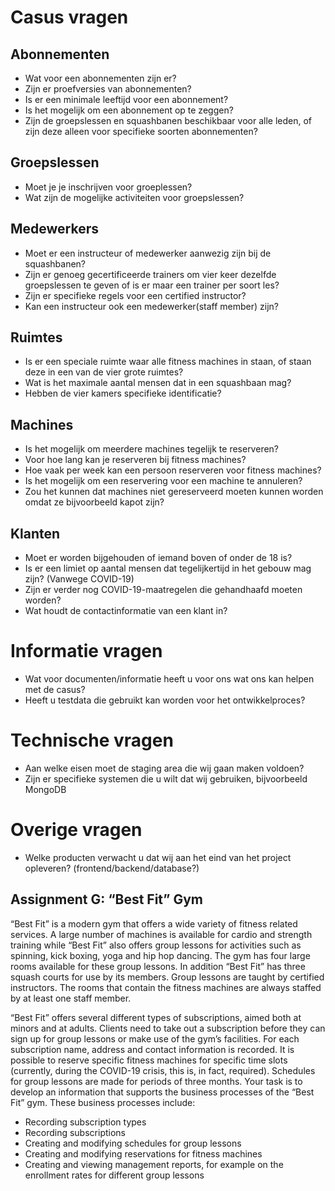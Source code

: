 # Casus vragen
## Abonnementen
- Wat voor een abonnementen zijn er? 
- Zijn er proefversies van abonnementen?
- Is er een minimale leeftijd voor een abonnement?
- Is het mogelijk om een abonnement op te zeggen?
- Zijn de groepslessen en squashbanen beschikbaar voor alle leden, of zijn deze alleen voor specifieke soorten abonnementen?

## Groepslessen
- Moet je je inschrijven voor groeplessen?
- Wat zijn de mogelijke activiteiten voor groepslessen?

## Medewerkers
- Moet er een instructeur of medewerker aanwezig zijn bij de squashbanen?
- Zijn er genoeg gecertificeerde trainers om vier keer dezelfde groepslessen te geven of is er maar een trainer per soort les?
- Zijn er specifieke regels voor een certified instructor?
- Kan een instructeur ook een medewerker(staff member) zijn?

## Ruimtes
- Is er een speciale ruimte waar alle fitness machines in staan, of staan deze in een van de vier grote ruimtes?
- Wat is het maximale aantal mensen dat in een squashbaan mag?
- Hebben de vier kamers specifieke identificatie?

## Machines
- Is het mogelijk om meerdere machines tegelijk te reserveren?
- Voor hoe lang kan je reserveren bij fitness machines?
- Hoe vaak per week kan een persoon reserveren voor fitness machines?
- Is het mogelijk om een reservering voor een machine te annuleren?
- Zou het kunnen dat machines niet gereserveerd moeten kunnen worden omdat ze bijvoorbeeld kapot zijn?

## Klanten
- Moet er worden bijgehouden of iemand boven of onder de 18 is?
- Is er een limiet op aantal mensen dat tegelijkertijd in het gebouw mag zijn? (Vanwege COVID-19)
- Zijn er verder nog COVID-19-maatregelen die gehandhaafd moeten worden?
- Wat houdt de contactinformatie van een klant in?

# Informatie vragen
- Wat voor documenten/informatie heeft u voor ons wat ons kan helpen met de casus?
- Heeft u testdata die gebruikt kan worden voor het ontwikkelproces?

# Technische vragen
- Aan welke eisen moet de staging area die wij gaan maken voldoen?
- Zijn er specifieke systemen die u wilt dat wij gebruiken, bijvoorbeeld MongoDB

# Overige vragen
- Welke producten verwacht u dat wij aan het eind van het project opleveren? (frontend/backend/database?)

## Assignment G: “Best Fit” Gym
“Best Fit” is a modern gym that offers a wide variety of fitness related services. A large
number of machines is available for cardio and strength training while “Best Fit” also offers
group lessons for activities such as spinning, kick boxing, yoga and hip hop dancing. The gym
has four large rooms available for these group lessons. In addition “Best Fit” has three
squash courts for use by its members.
Group lessons are taught by certified instructors. The rooms that contain the fitness
machines are always staffed by at least one staff member.

“Best Fit” offers several different types of subscriptions, aimed both at minors and at adults.
Clients need to take out a subscription before they can sign up for group lessons or make use
of the gym’s facilities. For each subscription name, address and contact information is
recorded.
It is possible to reserve specific fitness machines for specific time slots (currently, during the
COVID-19 crisis, this is, in fact, required). Schedules for group lessons are made for periods
of three months.
Your task is to develop an information that supports the business processes of the “Best Fit”
gym. These business processes include:
- Recording subscription types
- Recording subscriptions
- Creating and modifying schedules for group lessons
- Creating and modifying reservations for fitness machines
- Creating and viewing management reports, for example on the enrollment rates for different group lessons  